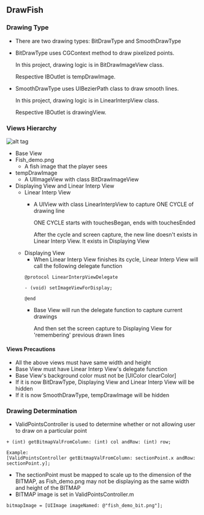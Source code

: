 ## DrawFish

### Drawing Type

 - There are two drawing types: BitDrawType and SmoothDrawType

  - BitDrawType uses CGContext method to draw pixelized points.

    In this project, drawing logic is in BitDrawImageView class.

    Respective IBOutlet is tempDrawImage.

  - SmoothDrawType uses UIBezierPath class to draw smooth lines.
 
    In this project, drawing logic is in LinearInterpView class.

    Respective IBOutlet is drawingView.

### Views Hierarchy
![alt tag](http://oi57.tinypic.com/30vlwyf.jpg)

 - Base View
  - Fish_demo.png
    - A fish image that the player sees
  - tempDrawImage
    - A UIImageView with class BitDrawImageView
  - Displaying View and Linear Interp View
    - Linear Interp View
      - A UIView with class LinearInterpView to capture ONE CYCLE of drawing line
      
        ONE CYCLE starts with touchesBegan, ends with touchesEnded

        After the cycle and screen capture, the new line doesn't exists in Linear Interp View. It exists in Displaying View
    - Displaying View
      - When Linear Interp View finishes its cycle, Linear Interp View will call the following delegate function
      ```
      @protocol LinearInterpViewDelegate

      - (void) setImageViewForDisplay;

      @end
      ```
      - Base View will run the delegate function to capture current drawings
      
        And then set the screen capture to Displaying View for 'remembering' previous drawn lines
        
 #### Views Precautions
 
  - All the above views must have same width and height
  - Base View must have Linear Interp View's delegate function
  - Base View's background color must not be [UIColor clearColor]
  - If it is now BitDrawType, Displaying View and Linear Interp View will be hidden
  - If it is now SmoothDrawType, tempDrawImage will be hidden
 
### Drawing Determination

- ValidPointsController is used to determine whether or not allowing user to draw on a particular point
```
+ (int) getBitmapValFromColumn: (int) col andRow: (int) row;

Example:
[ValidPointsController getBitmapValFromColumn: sectionPoint.x andRow: sectionPoint.y];
```
- The sectionPoint must be mapped to scale up to the dimension of the BITMAP, as Fish_demo.png may not be displaying as the same width and height of the BITMAP
- BITMAP image is set in ValidPointsController.m
```
bitmapImage = [UIImage imageNamed: @"fish_demo_bit.png"];
```
